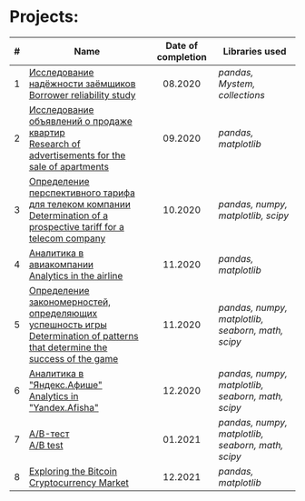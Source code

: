 # Projects:


| # | Name                                                                                                                         | Date of completion | Libraries used |
| :-: | ---------------------------------------------------------------------------------------------------------------------------- | :---------------: | -- |
| 1 | [Исследование надёжности заёмщиков <br /> Borrower reliability study](https://github.com/abidgaidarov/data-analysis-projects/tree/main/1.%20Исследование%20надёжности%20заёмщиков)                                                               | 08.2020         | *pandas, Mystem, collections* | 
| 2 | [Исследование объявлений о продаже квартир <br /> Research of advertisements for the sale of apartments]([https://github.com/abidgaidarov/Data-analysis-projects/tree/main/2020.08%20Исследование%20объявлений%20о%20продаже%20квартир](https://github.com/abidgaidarov/data-analysis-projects/tree/main/2.%20Исследование%20объявлений%20о%20продаже%20квартир))                            | 09.2020         | *pandas, matplotlib* |
| 3 | [Определение перспективного тарифа для телеком компании <br /> Determination of a prospective tariff for a telecom company]([https://github.com/abidgaidarov/Data-analysis-projects/tree/main/2020.09%20Определение%20перспективного%20тарифа%20для%20телеком%20компании](https://github.com/abidgaidarov/data-analysis-projects/tree/main/3.%20Определение%20перспективного%20тарифа%20для%20телеком%20компании))        | 10.2020         | *pandas, numpy, matplotlib, scipy* |
| 4 | [Аналитика в авиакомпании <br /> Analytics in the airline]([https://github.com/abidgaidarov/Data-analysis-projects/tree/main/2020.09%20Аналитика%20в%20авиакомпании](https://github.com/abidgaidarov/data-analysis-projects/tree/main/4.%20Аналитика%20в%20авиакомпании))                                                                          | 11.2020         | *pandas, matplotlib* |
| 5 | [Определение закономерностей, определяющих успешность игры <br /> Determination of patterns that determine the success of the game](https://github.com/abidgaidarov/Data-analysis-projects/tree/main/2020.10%20Определение%20закономерностей%2C%20определяющих%20успешность%20игры) | 11.2020         | *pandas, numpy, matplotlib, seaborn, math, scipy* |
| 6 | [Аналитика в "Яндекс.Афише" <br /> Analytics in "Yandex.Afisha"](https://github.com/abidgaidarov/Data-analysis-projects/tree/main/2020.10%20Аналитика%20в%20Яндекс.Афише)                                                                    | 12.2020         | *pandas, numpy, matplotlib, seaborn, math, scipy* |
| 7 | [A/B-тест <br /> A/B test](https://github.com/abidgaidarov/Data-analysis-projects/tree/main/2020.11%20A:B-тест)                                                                                                          | 01.2021         | *pandas, numpy, matplotlib, seaborn, math, scipy* |
| 8 | [Exploring the Bitcoin Cryptocurrency Market](https://github.com/abidgaidarov/Data-analysis-projects/tree/main/2021.12%20Exploring%20the%20Bitcoin%20Cryptocurrency%20Market)                                                                                                          | 12.2021         | *pandas, matplotlib* |



